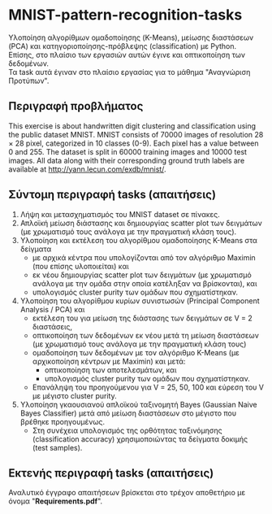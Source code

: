 # MNIST-pattern-recognition-tasks
Υλοποίηση αλγορίθμων ομαδοποίησης (K-Means), μείωσης διαστάσεων (PCA) και κατηγοριοποίησης-πρόβλεψης (classification) με Python. <br>
Επίσης, στο πλαίσιο των εργασιών αυτών έγινε και οπτικοποίηση των δεδομένων. <br>
Τα task αυτά έγιναν στο πλαίσιο εργασίας για το μάθημα "Αναγνώριση Προτύπων".

## Περιγραφή προβλήματος
This exercise is about handwritten digit clustering and classification using the public dataset
MNIST. MNIST consists of 70000 images of resolution 28 × 28 pixel, categorized in 10 classes
(0-9). Each pixel has a value between 0 and 255. The dataset is split in 60000 training images
and 10000 test images. All data along with their corresponding ground truth labels are available
at http://yann.lecun.com/exdb/mnist/.

## Σύντομη περιγραφή tasks (απαιτήσεις)
1. Λήψη και μετασχηματισμός του MNIST dataset σε πίνακες.
2. Απλοϊκή μείωση διάστασης και δημιουργίας scatter plot των δειγμάτων (με χρωματισμό τους ανάλογα με την πραγματική κλάση τους).
3. Υλοποίηση και εκτέλεση του αλγορίθμου ομαδοποίησης K-Means στα δείγματα
   * με αρχικά κέντρα που υπολογίζονται από τον αλγόριθμο Maximin (που επίσης υλοποιείται) και 
   * εκ νέου δημιουργίας scatter plot των δειγμάτων (με χρωματισμό ανάλογα με την ομάδα στην οποία κατέληξαν να βρίσκονται), και
   * υπολογισμός cluster purity των ομάδων που σχηματίστηκαν.
4. Υλοποίηση του αλγορίθμου κυρίων συνιστωσών (Principal Component Analysis / PCA) και
   * εκτέλεση του για μείωση της διάστασης των δειγμάτων σε V = 2 διαστάσεις,
   * οπτικοποίηση των δεδομένων εκ νέου μετά τη μείωση διαστάσεων (με χρωματισμό τους ανάλογα με την πραγματική κλάση τους)
   * ομαδοποίηση των δεδομένων με τον αλγόριθμο K-Means (με αρχικοποίηση κέντρων με Maximin) και μετά:
     * οπτικοποίηση των αποτελεσμάτων, και
     * υπολογισμός cluster purity των ομάδων που σχηματίστηκαν.
   * Επανάληψη του προηγούμενου για V = 25, 50, 100 και εύρεση του V με μέγιστο cluster purity.
5. Υλοποίηση γκαουσιανού απλοϊκού ταξινομητή Bayes (Gaussian Naive Bayes Classifier) μετά από μείωση διαστάσεων στο μέγιστο που βρέθηκε προηγουμένως. 
   * Στη συνέχεια υπολογισμός της ορθότητας ταξινόμησης (classification accuracy) χρησιμοποιώντας τα δείγματα δοκιμής (test samples).

## Εκτενής περιγραφή tasks (απαιτήσεις)
Αναλυτικό έγγραφο απαιτήσεων βρίσκεται στο τρέχον αποθετήριο με όνομα "**Requirements.pdf**".